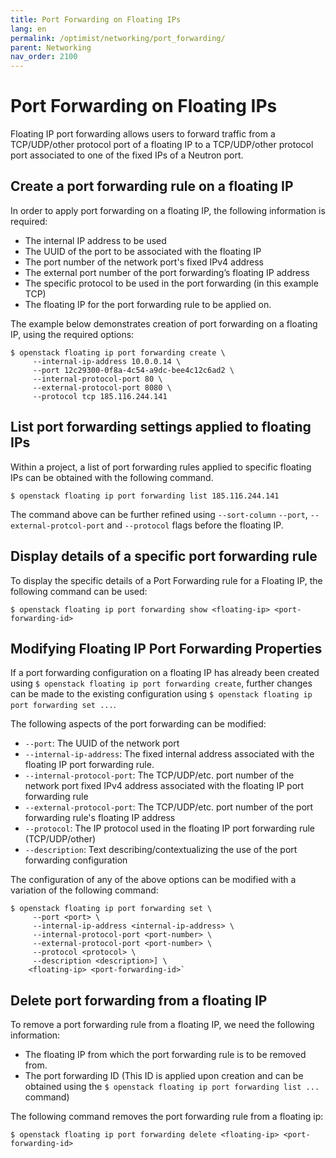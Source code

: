 ```yaml
---
title: Port Forwarding on Floating IPs
lang: en
permalink: /optimist/networking/port_forwarding/
parent: Networking
nav_order: 2100
---
```


Port Forwarding on Floating IPs
==================================

Floating IP port forwarding allows users to forward traffic from a TCP/UDP/other protocol port of a floating IP to a TCP/UDP/other protocol port associated to one of the fixed IPs of a Neutron port.


Create a port forwarding rule on a floating IP
---------------

In order to apply port forwarding on a floating IP, the following information is required:

* The internal IP address to be used
* The UUID of the port to be associated with the floating IP
* The port number of the network port's fixed IPv4 address
* The external port number of the port forwarding’s floating IP address
* The specific protocol to be used in the port forwarding (in this example TCP)
* The floating IP for the port forwarding rule to be applied on.

The example below demonstrates creation of port forwarding on a floating IP, using the required options:

```
$ openstack floating ip port forwarding create \
     --internal-ip-address 10.0.0.14 \
     --port 12c29300-0f8a-4c54-a9dc-bee4c12c6ad2 \
     --internal-protocol-port 80 \
     --external-protocol-port 8080 \
     --protocol tcp 185.116.244.141
```

List port forwarding settings applied to floating IPs
---------------

Within a project, a list of port forwarding rules applied to specific floating IPs can be obtained with the following command.

`$ openstack floating ip port forwarding list 185.116.244.141`

The command above can be further refined using `--sort-column` `--port`, `--external-protcol-port` and `--protocol` flags before the floating IP.


Display details of a specific port forwarding rule
---------------

To display the specific details of a Port Forwarding rule for a Floating IP, the following command can be used:

`$ openstack floating ip port forwarding show <floating-ip> <port-forwarding-id>`


Modifying Floating IP Port Forwarding Properties
---------------

If a port forwarding configuration on a floating IP has already been created using `$ openstack floating ip port forwarding create`, further changes can be made to the existing configuration using `$ openstack floating ip port forwarding set ...`.

The following aspects of the port forwarding can be modified:

- `--port`: The UUID of the network port
- `--internal-ip-address`: The fixed internal address associated with the floating IP port forwarding rule.
- `--internal-protocol-port`: The TCP/UDP/etc. port number of the network port fixed IPv4 address associated with the floating IP port forwarding rule
- `--external-protocol-port`: The TCP/UDP/etc. port number of the port forwarding rule's floating IP address
- `--protocol`: The IP protocol used in the floating IP port forwarding rule (TCP/UDP/other)
- `--description`: Text describing/contextualizing the use of the port forwarding configuration

The configuration of any of the above options can be modified with a variation of the following command:


```
$ openstack floating ip port forwarding set \
     --port <port> \
     --internal-ip-address <internal-ip-address> \
     --internal-protocol-port <port-number> \
     --external-protocol-port <port-number> \
     --protocol <protocol> \
     --description <description>] \
    <floating-ip> <port-forwarding-id>`
```


Delete port forwarding from a floating IP
---------------

To remove a port forwarding rule from a floating IP, we need the following information:

- The floating IP from which the port forwarding rule is to be removed from.
- The port forwarding ID (This ID is applied upon creation and can be obtained using the `$ openstack floating ip port forwarding list ...` command)

The following command removes the port forwarding rule from a floating ip:

`$ openstack floating ip port forwarding delete <floating-ip> <port-forwarding-id>`

     
     